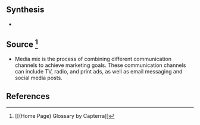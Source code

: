 ## Synthesis
- 
## Source [^1]
- Media mix is the process of combining different communication channels to achieve marketing goals. These communication channels can include TV, radio, and print ads, as well as email messaging and social media posts.
## References

[^1]: [[(Home Page) Glossary by Capterra]]